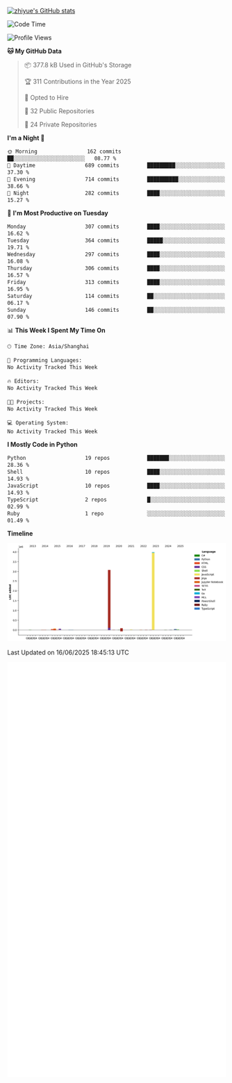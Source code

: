 
[![zhiyue's GitHub stats](https://github-readme-stats.vercel.app/api?username=zhiyue)](https://github.com/anuraghazra/github-readme-stats&&show_icons=true)

<!--START_SECTION:waka-->
![Code Time](http://img.shields.io/badge/Code%20Time-2%2C215%20hrs%2020%20mins-blue)

![Profile Views](http://img.shields.io/badge/Profile%20Views-2-blue)

**🐱 My GitHub Data** 

> 📦 377.8 kB Used in GitHub's Storage 
 > 
> 🏆 311 Contributions in the Year 2025
 > 
> 💼 Opted to Hire
 > 
> 📜 32 Public Repositories 
 > 
> 🔑 24 Private Repositories 
 > 
**I'm a Night 🦉** 

```text
🌞 Morning                162 commits         ██░░░░░░░░░░░░░░░░░░░░░░░   08.77 % 
🌆 Daytime                689 commits         █████████░░░░░░░░░░░░░░░░   37.30 % 
🌃 Evening                714 commits         ██████████░░░░░░░░░░░░░░░   38.66 % 
🌙 Night                  282 commits         ████░░░░░░░░░░░░░░░░░░░░░   15.27 % 
```
📅 **I'm Most Productive on Tuesday** 

```text
Monday                   307 commits         ████░░░░░░░░░░░░░░░░░░░░░   16.62 % 
Tuesday                  364 commits         █████░░░░░░░░░░░░░░░░░░░░   19.71 % 
Wednesday                297 commits         ████░░░░░░░░░░░░░░░░░░░░░   16.08 % 
Thursday                 306 commits         ████░░░░░░░░░░░░░░░░░░░░░   16.57 % 
Friday                   313 commits         ████░░░░░░░░░░░░░░░░░░░░░   16.95 % 
Saturday                 114 commits         ██░░░░░░░░░░░░░░░░░░░░░░░   06.17 % 
Sunday                   146 commits         ██░░░░░░░░░░░░░░░░░░░░░░░   07.90 % 
```


📊 **This Week I Spent My Time On** 

```text
🕑︎ Time Zone: Asia/Shanghai

💬 Programming Languages: 
No Activity Tracked This Week

🔥 Editors: 
No Activity Tracked This Week

🐱‍💻 Projects: 
No Activity Tracked This Week

💻 Operating System: 
No Activity Tracked This Week
```

**I Mostly Code in Python** 

```text
Python                   19 repos            ███████░░░░░░░░░░░░░░░░░░   28.36 % 
Shell                    10 repos            ████░░░░░░░░░░░░░░░░░░░░░   14.93 % 
JavaScript               10 repos            ████░░░░░░░░░░░░░░░░░░░░░   14.93 % 
TypeScript               2 repos             █░░░░░░░░░░░░░░░░░░░░░░░░   02.99 % 
Ruby                     1 repo              ░░░░░░░░░░░░░░░░░░░░░░░░░   01.49 % 
```



**Timeline**

![Lines of Code chart](https://raw.githubusercontent.com/zhiyue/zhiyue/main/assets/bar_graph.png)


 Last Updated on 16/06/2025 18:45:13 UTC
<!--END_SECTION:waka-->

<!-- [![Top Langs](https://github-readme-stats.vercel.app/api/top-langs/?username=zhiyue)](https://github.com/anuraghazra/github-readme-stats) -->

![](./github-metrics.svg)

